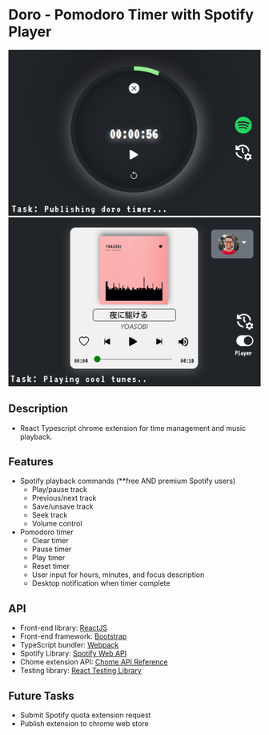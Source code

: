 # Doro - Pomodoro Timer with Spotify Player 
![Doro Clock screen](./src/img/timer.png)
![Spotify Player](./src/img/spotify_player.png)

## Description 
- React Typescript chrome extension for time management and music playback.

## Features 
- Spotify playback commands (**free AND premium Spotify users)
    - Play/pause track 
    - Previous/next track
    - Save/unsave track
    - Seek track 
    - Volume control 
- Pomodoro timer
    - Clear timer
    - Pause timer
    - Play timer
    - Reset timer
    - User input for hours, minutes, and focus description
    - Desktop notification when timer complete

## API
- Front-end library: [ReactJS](https://reactjs.org/)
- Front-end framework: [Bootstrap](https://icons.getbootstrap.com/)
- TypeScript bundler: [Webpack](https://webpack.js.org/)
- Spotify Library: [Spotify Web API](https://developer.spotify.com/documentation/web-api/reference/#/)
- Chome extension API: [Chome API Reference](https://developer.chrome.com/docs/extensions/reference/)
- Testing library: [React Testing Library](https://testing-library.com/docs/react-testing-library/intro/)

## Future Tasks
- Submit Spotify quota extension request
- Publish extension to chrome web store 